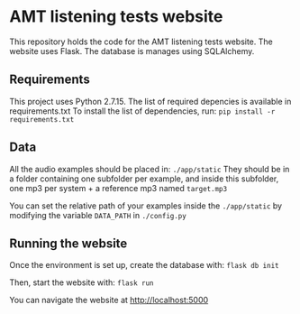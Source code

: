 # AMT listening tests website

This repository holds the code for the AMT listening tests website.
The website uses Flask. The database is manages using SQLAlchemy.

## Requirements

This project uses Python 2.7.15. The list of required depencies is available in requirements.txt
To install the list of dependencies, run:
`pip install -r requirements.txt`

## Data

All the audio examples should be placed in: `./app/static`
They should be in a folder containing one subfolder per example, and inside this subfolder, one mp3 per system + a reference mp3 named `target.mp3`

You can set the relative path of your examples inside the `./app/static` by modifying the variable `DATA_PATH` in `./config.py`

## Running the website

Once the environment is set up, create the database with: `flask db init`

Then, start the website with: `flask run`

You can navigate the website at [http://localhost:5000](http://localhost:5000)

